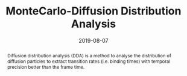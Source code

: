 ---
title: 'MonteCarlo-Diffusion Distribution Analysis'
collection: software
date: 2019-08-07
doi: '10.1038/s41467-019-11514-0'
github: 'https://www.nature.com/articles/s41467-019-11514-0#Sec34'
installation_instructions: 'A set of scripts for MATLAB.'
abstract: 'Diffusion distribution analysis (DDA) is a method to analyse the distribution of diffusion particles to extract transition rates (i.e. binding times) with temporal precision better than the frame time.'
papercite: 'Martens, van Beljouw et al., "Visualisation of dCas9 target search in vivo using an open-microscopy framework" (2019), Nature Communications'
---